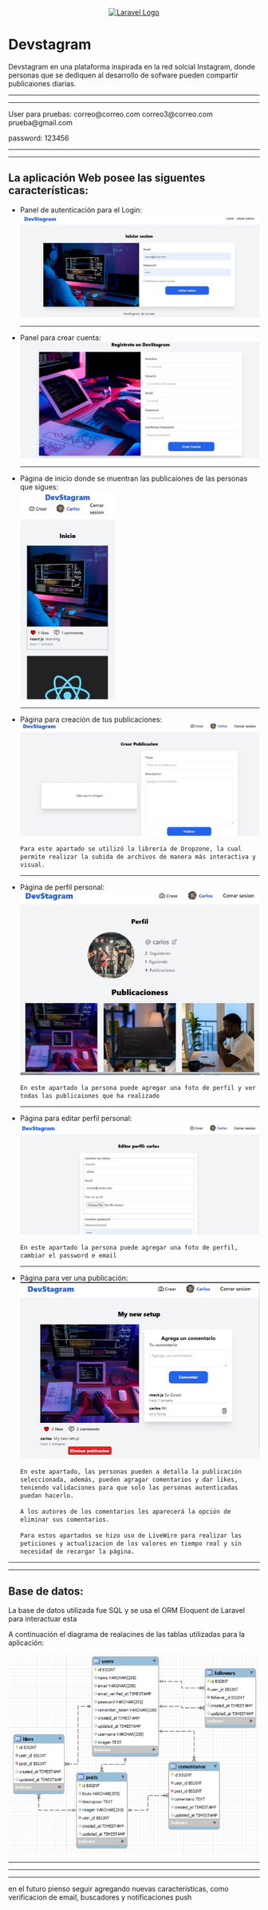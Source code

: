 <p align="center"><a href="https://laravel.com" target="_blank"><img src="https://raw.githubusercontent.com/laravel/art/master/logo-lockup/5%20SVG/2%20CMYK/1%20Full%20Color/laravel-logolockup-cmyk-red.svg" width="400" alt="Laravel Logo"></a></p>

<h1>Devstagram</h1>

<p>Devstagram en una plataforma inspirada en la red solcial Instagram, donde personas que se dediquen al desarrollo de sofware pueden compartir publicaiones diarias.</p>

<hr>
<hr>
User para pruebas:
correo@correo.com
correo3@correo.com
prueba@gmail.com

password: 123456
<hr>
<hr>

<h2>La aplicación Web posee las siguentes características:</h2>

<ul>
  <li>
    Panel de autenticación para el Login:
    <img src="./readmeFiles/login.jpg" alt="login" >
  </li>

  <hr>

  <li>
    Panel para crear cuenta:
    <img src="./readmeFiles/register.jpg" alt="register" >
  </li>
  
  <hr>

  <li>
    Página de inicio donde se muentran las publicaiones de las personas que sigues:
    <br>
    <img src="./readmeFiles/home.jpg" alt="home" >
  </li>

  <hr>

  <li>
    Página para creación de tus publicaciones:
    <img src="./readmeFiles/create.jpg" alt="create" >
    
    Para este apartado se utilizó la librería de Dropzone, la cual permite realizar la subida de archivos de manera más interactiva y visual.
    
  </li>

  <hr>

  <li>
    Página de perfil personal:
    <img src="./readmeFiles/profile.jpg" alt="profile" >
    
    En este apartado la persona puede agregar una foto de perfil y ver todas las publicaiones que ha realizado

  </li>

  <hr>

  <li>
    Página para editar perfil personal:
    <img src="./readmeFiles/edit.jpg" alt="edit" >
    
    En este apartado la persona puede agregar una foto de perfil, cambiar el password e email
  </li>

  <hr>

  <li>
    Página para ver una publicación:
    <img src="./readmeFiles/post.jpg" alt="post" >

    En este apartado, las personas pueden a detalla la publicación seleccionada, además, pueden agragar comentarios y dar likes, teniendo validaciones para que solo las personas autenticadas puedan hacerlo.
    
    A los autores de los comentarios les aparecerá la opción de eliminar sus comentarios.

    Para estos apartados se hizo uso de LiveWire para realizar las peticiones y actualizacion de los valores en tiempo real y sin necesidad de recargar la página.
  </li>
  
</ul>

<hr>
<hr>

<h2>Base de datos:</h2>

<p>La base de datos utilizada fue SQL y se usa el ORM Eloquent de Laravel para interactuar esta</p>

<p>A continuación el diagrama de realacines de las tablas utilizadas para la aplicación:</p>


<img src="./readmeFiles/ER%20diagram.jpg">





<hr>
<hr>
<hr>


en el futuro pienso seguir agregando nuevas características, como  verificacion de email, buscadores y notificaciones push
